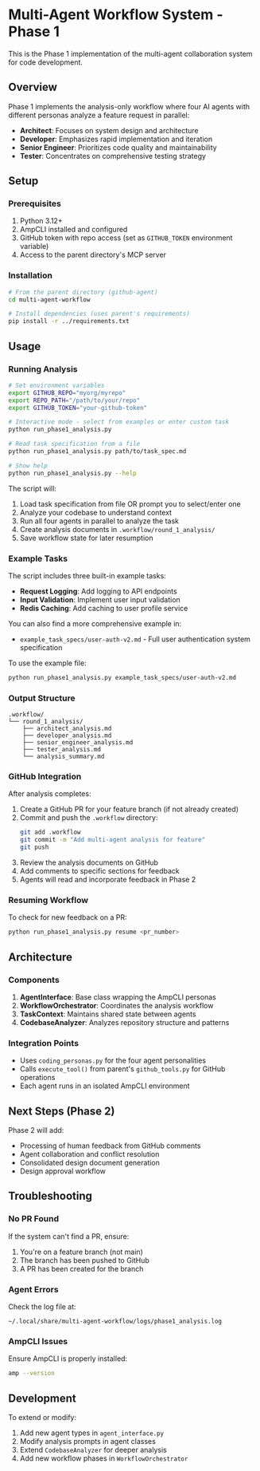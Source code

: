 # Multi-Agent Workflow System - Phase 1

This is the Phase 1 implementation of the multi-agent collaboration system for code development.

## Overview

Phase 1 implements the analysis-only workflow where four AI agents with different personas analyze a feature request in parallel:

- **Architect**: Focuses on system design and architecture
- **Developer**: Emphasizes rapid implementation and iteration  
- **Senior Engineer**: Prioritizes code quality and maintainability
- **Tester**: Concentrates on comprehensive testing strategy

## Setup

### Prerequisites

1. Python 3.12+
2. AmpCLI installed and configured
3. GitHub token with repo access (set as `GITHUB_TOKEN` environment variable)
4. Access to the parent directory's MCP server

### Installation

```bash
# From the parent directory (github-agent)
cd multi-agent-workflow

# Install dependencies (uses parent's requirements)
pip install -r ../requirements.txt
```

## Usage

### Running Analysis

```bash
# Set environment variables
export GITHUB_REPO="myorg/myrepo"
export REPO_PATH="/path/to/your/repo"
export GITHUB_TOKEN="your-github-token"

# Interactive mode - select from examples or enter custom task
python run_phase1_analysis.py

# Read task specification from a file
python run_phase1_analysis.py path/to/task_spec.md

# Show help
python run_phase1_analysis.py --help
```

The script will:
1. Load task specification from file OR prompt you to select/enter one
2. Analyze your codebase to understand context
3. Run all four agents in parallel to analyze the task
4. Create analysis documents in `.workflow/round_1_analysis/`
5. Save workflow state for later resumption

### Example Tasks

The script includes three built-in example tasks:
- **Request Logging**: Add logging to API endpoints
- **Input Validation**: Implement user input validation
- **Redis Caching**: Add caching to user profile service

You can also find a more comprehensive example in:
- `example_task_specs/user-auth-v2.md` - Full user authentication system specification

To use the example file:
```bash
python run_phase1_analysis.py example_task_specs/user-auth-v2.md
```

### Output Structure

```
.workflow/
└── round_1_analysis/
    ├── architect_analysis.md
    ├── developer_analysis.md
    ├── senior_engineer_analysis.md
    ├── tester_analysis.md
    └── analysis_summary.md
```

### GitHub Integration

After analysis completes:

1. Create a GitHub PR for your feature branch (if not already created)
2. Commit and push the `.workflow` directory:
   ```bash
   git add .workflow
   git commit -m "Add multi-agent analysis for feature"
   git push
   ```
3. Review the analysis documents on GitHub
4. Add comments to specific sections for feedback
5. Agents will read and incorporate feedback in Phase 2

### Resuming Workflow

To check for new feedback on a PR:

```bash
python run_phase1_analysis.py resume <pr_number>
```

## Architecture

### Components

1. **AgentInterface**: Base class wrapping the AmpCLI personas
2. **WorkflowOrchestrator**: Coordinates the analysis workflow
3. **TaskContext**: Maintains shared state between agents
4. **CodebaseAnalyzer**: Analyzes repository structure and patterns

### Integration Points

- Uses `coding_personas.py` for the four agent personalities
- Calls `execute_tool()` from parent's `github_tools.py` for GitHub operations
- Each agent runs in an isolated AmpCLI environment

## Next Steps (Phase 2)

Phase 2 will add:
- Processing of human feedback from GitHub comments
- Agent collaboration and conflict resolution
- Consolidated design document generation
- Design approval workflow

## Troubleshooting

### No PR Found

If the system can't find a PR, ensure:
1. You're on a feature branch (not main)
2. The branch has been pushed to GitHub
3. A PR has been created for the branch

### Agent Errors

Check the log file at:
```
~/.local/share/multi-agent-workflow/logs/phase1_analysis.log
```

### AmpCLI Issues

Ensure AmpCLI is properly installed:
```bash
amp --version
```

## Development

To extend or modify:

1. Add new agent types in `agent_interface.py`
2. Modify analysis prompts in agent classes
3. Extend `CodebaseAnalyzer` for deeper analysis
4. Add new workflow phases in `WorkflowOrchestrator`